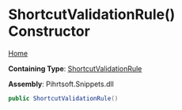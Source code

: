 # ShortcutValidationRule\(\) Constructor

[Home](../../../../../README.md)

**Containing Type**: [ShortcutValidationRule](../README.md)

**Assembly**: Pihrtsoft\.Snippets\.dll

```csharp
public ShortcutValidationRule()
```

